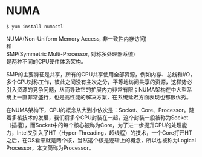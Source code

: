 # NUMA

`$ yum install numactl`

NUMA(Non-Uniform Memory Access, 非一致性内存访问)  
和  
SMP(Symmetric Multi-Processor, 对称多处理器系统)  
是两种不同的CPU硬件体系架构。

SMP的主要特征是共享，所有的CPU共享使用全部资源，例如内存、总线和I/O，多个CPU对称工作，彼此之间没有主次之分，平等地访问共享的资源，这样势必引入资源的竞争问题，从而导致它的扩展内力非常有限；NUMA架构在中大型系统上一直非常盛行，也是高性能的解决方案，在系统延迟方面表现也都很优秀。

在NUMA架构下，CPU的概念从大到小依次是：Socket、Core、Processor。随着多核技术的发展，我们将多个CPU封装在一起，这个封装一般被称为Socket（插槽），而Socket中的每个核心被称为Core，为了进一步提升CPU的处理能力，Intel又引入了HT（Hyper-Threading，超线程）的技术，一个Core打开HT之后，在OS看来就是两个核，当然这个核是逻辑上的概念，所以也被称为Logical Processor，本文简称为Processor。



